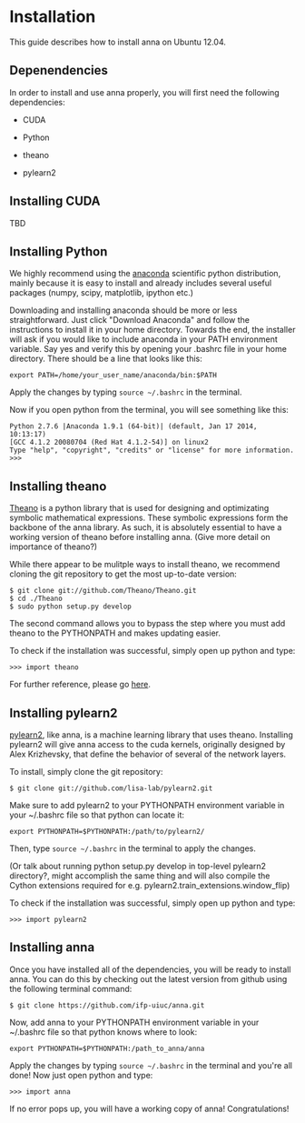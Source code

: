 # Installation

This guide describes how to install anna on Ubuntu 12.04. 

## Depenendencies

In order to install and use anna properly, you will first need the following dependencies:

+ CUDA

+ Python

+ theano

+ pylearn2


## Installing CUDA

TBD

## Installing Python

We highly recommend using the [anaconda](https://store.continuum.io/cshop/anaconda/) scientific python distribution, mainly because it is easy to install and already includes several useful packages (numpy, scipy, matplotlib, ipython etc.)

Downloading and installing anaconda should be more or less straightforward. Just click "Download Anaconda" and follow the instructions to install it in your home directory. Towards the end, the installer will ask if you would like to include anaconda in your PATH environment variable. Say yes and verify this by opening your .bashrc file in your home directory. There should be a line that looks like this:

    export PATH=/home/your_user_name/anaconda/bin:$PATH

Apply the changes by typing ` source ~/.bashrc ` in the terminal. 

Now if you open python from the terminal, you will see something like this:

    Python 2.7.6 |Anaconda 1.9.1 (64-bit)| (default, Jan 17 2014, 10:13:17)
    [GCC 4.1.2 20080704 (Red Hat 4.1.2-54)] on linux2
    Type "help", "copyright", "credits" or "license" for more information.
    >>>

## Installing theano

[Theano](http://deeplearning.net/software/theano/) is a python library that is used for designing and optimizating symbolic mathematical expressions. These symbolic expressions form the backbone of the anna library. As such, it is absolutely essential to have a working version of theano before installing anna. (Give more detail on importance of theano?)

While there appear to be mulitple ways to install theano, we recommend cloning the git repository to get the most up-to-date version:

    $ git clone git://github.com/Theano/Theano.git
    $ cd ./Theano
    $ sudo python setup.py develop
    
The second command allows you to bypass the step where you must add theano to the PYTHONPATH and makes updating easier.

To check if the installation was successful, simply open up python and type:

    >>> import theano

For further reference, please go [here](http://deeplearning.net/software/theano/install.html#install).


## Installing pylearn2

[pylearn2](http://deeplearning.net/software/pylearn2/), like anna, is a machine learning library that uses theano. Installing 
pylearn2 will give anna access to the cuda kernels, originally designed by Alex Krizhevsky, that define the behavior of several of the network layers.

To install, simply clone the git repository:

    $ git clone git://github.com/lisa-lab/pylearn2.git

Make sure to add pylearn2 to your PYTHONPATH environment variable in your ~/.bashrc file so that python can locate it:
    
    export PYTHONPATH=$PYTHONPATH:/path/to/pylearn2/

Then, type ` source ~/.bashrc ` in the terminal to apply the changes.

(Or talk about running  python setup.py develop in top-level pylearn2 directory?, might accomplish the same thing and will also compile the Cython extensions required for e.g. pylearn2.train_extensions.window_flip)


To check if the installation was successful, simply open up python and type:

    >>> import pylearn2

## Installing anna

Once you have installed all of the dependencies, you will be ready to install anna. You can do this by checking out the latest version from github using the following terminal command:

    $ git clone https://github.com/ifp-uiuc/anna.git
    
Now, add anna to your PYTHONPATH environment variable in your ~/.bashrc file so that python knows where to look:

    export PYTHONPATH=$PYTHONPATH:/path_to_anna/anna

Apply the changes by typing ` source ~/.bashrc ` in the terminal and you're all done! Now just open python and type:

    >>> import anna
    
If no error pops up, you will have a working copy of anna! Congratulations!


